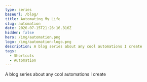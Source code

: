 ```yaml
---
type: series
baseurl: /blog/
title: Automating My Life
slug: automation
date: 2020-07-15T21:26:16.316Z
hidden: false
hero: /img/automation.png
logo: /img/automation-logo.png
description: A blog series about any cool automations I create
tags:
  - Shortcuts
  - Automation
---
```


A blog series about any cool automations I create
